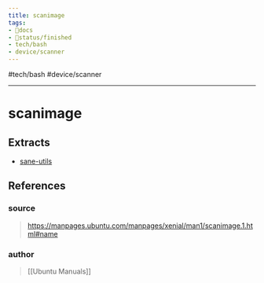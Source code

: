 ```yaml
---
title: scanimage
tags:
- 📖docs
- 🚦status/finished
- tech/bash
- device/scanner
---
```


#tech/bash #device/scanner 

---

# scanimage

## Extracts

- [sane-utils](/Extracts/sane-utils.md)
## References

### source
>  https://manpages.ubuntu.com/manpages/xenial/man1/scanimage.1.html#name
### author
>  [[Ubuntu Manuals]]
